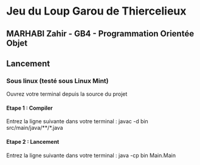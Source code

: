 # Jeu du Loup Garou de Thiercelieux
## MARHABI Zahir - GB4 - Programmation Orientée Objet

## Lancement

### Sous linux (testé sous Linux Mint)
Ouvrez votre terminal depuis la source du projet

#### Etape 1 : Compiler
Entrez la ligne suivante dans votre terminal : 
javac -d bin src/main/java/**/*.java

#### Etape 2 : Lancement
Entrez la ligne suivante dans votre terminal : 
java -cp bin Main.Main

